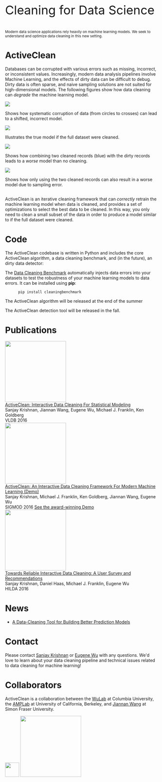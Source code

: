 

<p class="header" style="font-size: 30pt">
Cleaning for Data Science
</p>
<p class="header">
<small>Modern data science applications rely heavily on machine learning models.   We seek to understand and optimize data cleaning in this new setting.</small>
</p>



# ActiveClean <a name="activeclean"></a>

Databases can be corrupted with various errors such as missing, incorrect,
or inconsistent values. Increasingly, modern data analysis
pipelines involve Machine Learning, and the effects of dirty data
can be difficult to debug. Dirty data is often sparse, and naive sampling
solutions are not suited for high-dimensional models. 
The following figures show how data cleaning can _degrade_ the machine learning model.  


<div>
  <div class="subfig">
    <img src="./images/activeclean/fig1.png"></img>
    <p>
      Shows how systematic corruption of data (from circles to crosses) can lead to a shifted, incorrect model.  
    </p>
  </div>
  <div class="subfig">
    <img src="./images/activeclean/fig2.png"></img>
    <p>
      Illustrates the true model if the full dataset were cleaned.
    </p>
  </div>
  <div class="subfig">
    <img src="./images/activeclean/fig3.png"></img>
    <p>
      Shows how combining two cleaned records (blue) with the dirty records leads to a <i>worse</i> model than no cleaning.
    </p>
  </div>
  <div class="subfig">
    <img src="./images/activeclean/fig4.png"></img>
    <p>
      Shows how only using the two cleaned records can also result in a worse model due to sampling error.
    </p>
  </div>
  <div style="clear:both; height: 2px;"></div>
</div>




ActiveClean is an iterative cleaning framework that can *correctly* retrain the machine learning model 
when data is cleaned, and provides a set of optimizations to select the best data to be cleaned.
In this way, you only need to clean a small subset of the data in order to produce a model similar
to if the full dataset were cleaned.


# Code

The ActiveClean codebase is written in Python and includes the core ActiveClean algorithm, a data cleaning
benchmark, and (in the future), an dirty data detector:

The [Data Cleaning Benchmark](https://github.com/sjyk/datacleaning-benchmark) automatically injects data errors into your datasets to test the robustness
of your machine learning models to data errors.  It can be installed using **pip**:

          pip install cleaningbenchmark


The ActiveClean algorithm will be released at the end of the summer

The ActiveClean detection tool will be released in the fall.


# Publications

<div class="section" id="publications">

<div class="item">
  <div class="screenshot"><img src="./images/previews/preview_activeclean-vldb16.png" width=200/></div>
  <div class="text">
    <div class="title">
      <a href="./files/papers/activeclean-vldb16.pdf">
        ActiveClean: Interactive Data Cleaning For Statistical Modeling
      </a>
    </div>
    <div class="authors">Sanjay Krishnan, Jiannan Wang, Eugene Wu, Michael J. Franklin, Ken Goldberg</div>
    <div class="links">
      <span class="conf">VLDB 2016</span>
    </div>
  </div>
  <div style="clear: both"></div>
</div>

<div class="item">
  <div class="screenshot"><img src="./images/previews/preview_activeclean-sigmod16demo.png" width=200/></div>
  <div class="text">
    <div class="title">
      <a href="./files/papers/activeclean-sigmod16demo.pdf">
        ActiveClean: An Interactive Data Cleaning 
        Framework For Modern Machine Learning (Demo)
      </a>
    </div>
    <div class="authors">Sanjay Krishnan, Michael J. Franklin, Ken Goldberg, Jiannan Wang, Eugene Wu</div>
    <div class="links">
      <span class="conf">SIGMOD 2016</span>
      <span><a class="button" href="http://automation.berkeley.edu/activecleandemo">See the award-winning Demo</a>
      </span>
    </div>
  </div>
  <div style="clear: both"></div>
</div>

<div class="item">
  <div class="screenshot"><img src="./images/previews/preview_cleaning-hilda16.png" width=200/></div>
  <div class="text">
    <div class="title">
      <a href="./files/papers/cleaning-hilda16.pdf">
        Towards Reliable Interactive Data Cleaning: A User Survey and Recommendations
      </a>
    </div>
    <div class="authors">Sanjay Krishnan, Daniel Haas, Michael J. Franklin, Eugene Wu</div>
    <div class="links">
      <span class="conf">HILDA 2016</span>
    </div>
  </div>
  <div style="clear: both"></div>
</div>




</div><!-- /publications -->


# News

* [A Data-Cleaning Tool for Building Better Prediction Models](http://datascience.columbia.edu/data-cleaning-tool-building-better-prediction-models)

# Contact

Please contact [Sanjay Krishnan](https://www.ocf.berkeley.edu/~sanjayk/) or [Eugene Wu](https://www.eugenewu.net) with any questions.  We'd love to learn about your data cleaning pipeline and technical issues related to data cleaning for machine learning!

# Collaborators

ActiveClean is a collaboration between the [WuLab](http://eugenewu.net/lab.html) at Columbia University, the [AMPLab](https://amplab.cs.berkeley.edu) at University of California, Berkeley, and [Jiannan Wang](https://www.sfu.ca/computing/people/faculty/jiannanwang.html) at Simon Fraser University.

<a href="http://eugenewu.net"><img src="./images/cudbg.png" height=46.3 id=""/></a>
<a href="http://amplab.cs.berkeley.edu"><img src="https://amplab.cs.berkeley.edu/wp-content/themes/amp/assets/images/amplab_logo.png" width=200></img></a>





<script>
  (function(i,s,o,g,r,a,m){i['GoogleAnalyticsObject']=r;i[r]=i[r]||function(){
  (i[r].q=i[r].q||[]).push(arguments)},i[r].l=1*new Date();a=s.createElement(o),
  m=s.getElementsByTagName(o)[0];a.async=1;a.src=g;m.parentNode.insertBefore(a,m)
  })(window,document,'script','https://www.google-analytics.com/analytics.js','ga');

  ga('create', 'UA-83445039-1', 'auto');
  ga('send', 'pageview');

</script>
